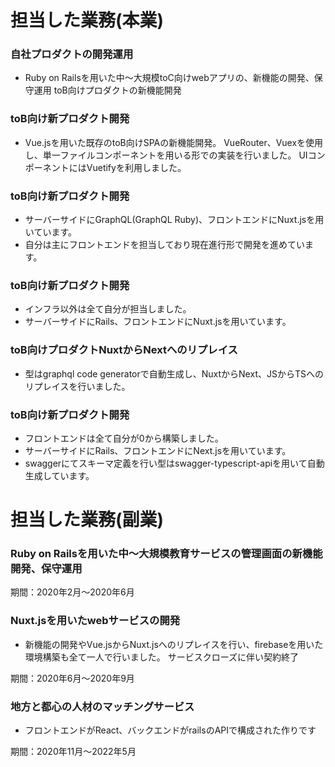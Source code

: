 # 担当した業務(本業)
### 自社プロダクトの開発運用

- Ruby on Railsを用いた中〜大規模toC向けwebアプリの、新機能の開発、保守運用
toB向けプロダクトの新機能開発

### toB向け新プロダクト開発
- Vue.jsを用いた既存のtoB向けSPAの新機能開発。 VueRouter、Vuexを使用し、単一ファイルコンポーネントを用いる形での実装を行いました。
    UIコンポーネントにはVuetifyを利用しました。

### toB向け新プロダクト開発
- サーバーサイドにGraphQL(GraphQL Ruby)、フロントエンドにNuxt.jsを用いています。
- 自分は主にフロントエンドを担当しており現在進行形で開発を進めています。

### toB向け新プロダクト開発
- インフラ以外は全て自分が担当しました。
- サーバーサイドにRails、フロントエンドにNuxt.jsを用いています。

### toB向けプロダクトNuxtからNextへのリプレイス
- 型はgraphql code generatorで自動生成し、NuxtからNext、JSからTSへのリプレイスを行いました。

### toB向け新プロダクト開発
- フロントエンドは全て自分が0から構築しました。
- サーバーサイドにRails、フロントエンドにNext.jsを用いています。
- swaggerにてスキーマ定義を行い型はswagger-typescript-apiを用いて自動生成しています。

# 担当した業務(副業)
### Ruby on Railsを用いた中〜大規模教育サービスの管理画面の新機能開発、保守運用

期間：2020年2月〜2020年6月

### Nuxt.jsを用いたwebサービスの開発
- 新機能の開発やVue.jsからNuxt.jsへのリプレイスを行い、firebaseを用いた環境構築も全て一人で行いました。
サービスクローズに伴い契約終了 

期間：2020年6月〜2020年9月

### 地方と都心の人材のマッチングサービス
- フロントエンドがReact、バックエンドがrailsのAPIで構成された作りです

期間：2020年11月〜2022年5月
